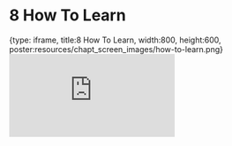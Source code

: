 # 8 How To Learn
 
{type: iframe, title:8 How To Learn, width:800, height:600, poster:resources/chapt_screen_images/how-to-learn.png}
![](https://datatrail-jhu.github.io/DataTrail/no_toc/how-to-learn.html)
 

 

